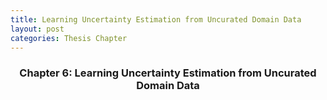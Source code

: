 ```yaml
---
title: Learning Uncertainty Estimation from Uncurated Domain Data
layout: post
categories: Thesis Chapter
---
```


<h3 align="center">Chapter 6: Learning Uncertainty Estimation from Uncurated Domain Data</h3>


<div style="text-align: center;">
    <object data="/assets/thesis/DSWW_Thesis.pdf#page=102" width="1000" height="1000" type="application/pdf" style="margin:auto; display:block;"></object>
</div>